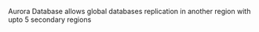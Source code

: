Aurora Database allows global databases replication in another region with upto 5 secondary regions
